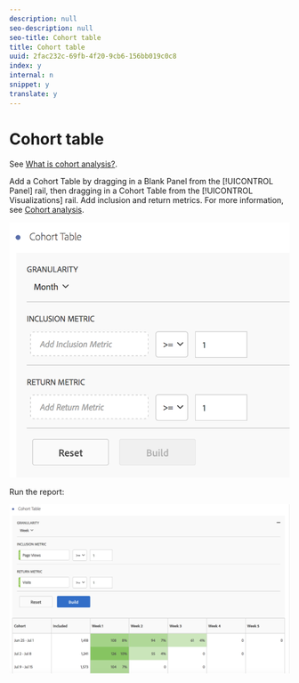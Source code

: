 ```yaml
---
description: null
seo-description: null
seo-title: Cohort table
title: Cohort table
uuid: 2fac232c-69fb-4f20-9cb6-156bb019c0c8
index: y
internal: n
snippet: y
translate: y
---
```


# Cohort table

See [ What is cohort analysis?](../../analysis_workspace_bucket/freeform-analysis-visualizations/cohort-table/cohort_analysis.md#concept_9D240A490265427DA694D18D14EACC0E). 

Add a Cohort Table by dragging in a Blank Panel from the [!UICONTROL  Panel] rail, then dragging in a Cohort Table from the [!UICONTROL  Visualizations] rail. Add inclusion and return metrics. For more information, see [ Cohort analysis](../../analysis_workspace_bucket/freeform-analysis-visualizations/cohort-table/cohort_analysis.md#concept_9D240A490265427DA694D18D14EACC0E). 

![](assets/cohort-table.png) 

Run the report: 

![](assets/cohort-report.png) 
